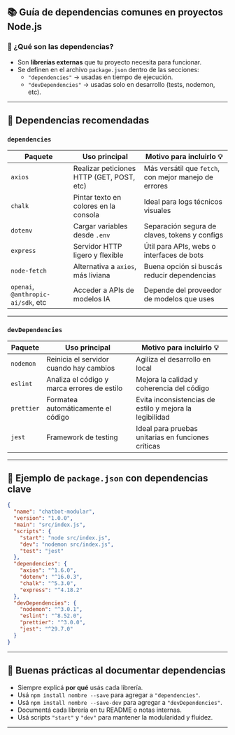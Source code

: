 
## 📚 Guía de dependencias comunes en proyectos Node.js

### 🧩 ¿Qué son las dependencias?

- Son **librerías externas** que tu proyecto necesita para funcionar.
- Se definen en el archivo `package.json` dentro de las secciones:
  - `"dependencies"` → usadas en tiempo de ejecución.
  - `"devDependencies"` → usadas solo en desarrollo (tests, nodemon, etc).

---

## 🔧 Dependencias recomendadas

### `dependencies`

| Paquete       | Uso principal                                       | Motivo para incluirlo 💡                                |
|---------------|-----------------------------------------------------|---------------------------------------------------------|
| `axios`       | Realizar peticiones HTTP (GET, POST, etc)          | Más versátil que `fetch`, con mejor manejo de errores  |
| `chalk`       | Pintar texto en colores en la consola              | Ideal para logs técnicos visuales                      |
| `dotenv`      | Cargar variables desde `.env`                       | Separación segura de claves, tokens y configs          |
| `express`     | Servidor HTTP ligero y flexible                    | Útil para APIs, webs o interfaces de bots              |
| `node-fetch`  | Alternativa a `axios`, más liviana                 | Buena opción si buscás reducir dependencias            |
| `openai`, `@anthropic-ai/sdk`, etc | Acceder a APIs de modelos IA                  | Depende del proveedor de modelos que uses              |

---

### `devDependencies`

| Paquete     | Uso principal                                  | Motivo para incluirlo 💡                                  |
|-------------|------------------------------------------------|-----------------------------------------------------------|
| `nodemon`   | Reinicia el servidor cuando hay cambios        | Agiliza el desarrollo en local                            |
| `eslint`    | Analiza el código y marca errores de estilo    | Mejora la calidad y coherencia del código                 |
| `prettier`  | Formatea automáticamente el código             | Evita inconsistencias de estilo y mejora la legibilidad   |
| `jest`      | Framework de testing                           | Ideal para pruebas unitarias en funciones críticas        |

---

## 🧪 Ejemplo de `package.json` con dependencias clave

```json
{
  "name": "chatbot-modular",
  "version": "1.0.0",
  "main": "src/index.js",
  "scripts": {
    "start": "node src/index.js",
    "dev": "nodemon src/index.js",
    "test": "jest"
  },
  "dependencies": {
    "axios": "^1.6.0",
    "dotenv": "^16.0.3",
    "chalk": "^5.3.0",
    "express": "^4.18.2"
  },
  "devDependencies": {
    "nodemon": "^3.0.1",
    "eslint": "^8.52.0",
    "prettier": "^3.0.0",
    "jest": "^29.7.0"
  }
}
```

---

## 📌 Buenas prácticas al documentar dependencias

- Siempre explicá **por qué** usás cada librería.
- Usá `npm install nombre --save` para agregar a `"dependencies"`.
- Usá `npm install nombre --save-dev` para agregar a `"devDependencies"`.
- Documentá cada librería en tu README o notas internas.
- Usá scripts `"start"` y `"dev"` para mantener la modularidad y fluidez.

---

